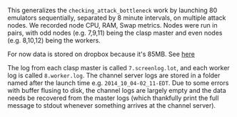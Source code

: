 This generalizes the `checking_attack_bottleneck` work by launching 
80 emulators sequentially, separated by 8 minute intervals, 
on multiple attack nodes. We recorded node CPU, RAM, Swap metrics. 
Nodes were run in pairs, with odd nodes (e.g. 7,9,11) being the 
clasp master and even nodes (e.g. 8,10,12) being the workers. 

For now data is stored on dropbox because it's 85MB. See
[here](https://dl.dropboxusercontent.com/u/6336312/Clasp/clasp_exp1.tgz)

The log from each clasp master is called `7.screenlog.lot`, and each 
worker log is called `8.worker.log`. The channel server logs are 
stored in a folder named after the launch time e.g. `2014_10_04-02_11-EDT`. 
Due to some errors with buffer flusing to disk, the channel logs are 
largely empty and the data needs be recovered from the master logs (which
thankfully print the full message to stdout whenever something arrives 
at the channel server). 
